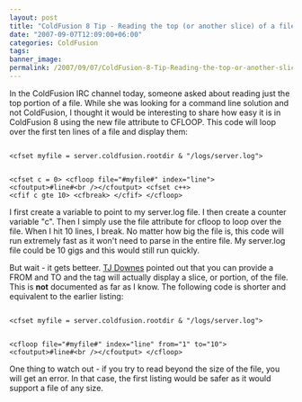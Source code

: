 ```yaml
---
layout: post
title: "ColdFusion 8 Tip - Reading the top (or another slice) of a file"
date: "2007-09-07T12:09:00+06:00"
categories: ColdFusion 
tags: 
banner_image: 
permalink: /2007/09/07/ColdFusion-8-Tip-Reading-the-top-or-another-slice-of-a-file
---
```


In the ColdFusion IRC channel today, someone asked about reading just the top portion of a file. While she was looking for a command line solution and not ColdFusion, I thought it would be interesting to share how easy it is in ColdFusion 8 using the new file attribute to CFLOOP. This code will loop over the first ten lines of a file and display them:

<code>
&lt;cfset myfile = server.coldfusion.rootdir & "/logs/server.log"&gt;

&lt;cfset c = 0&gt;
&lt;cfloop file="#myfile#" index="line"&gt;
	&lt;cfoutput&gt;#line#&lt;br /&gt;&lt;/cfoutput&gt;
	&lt;cfset c++&gt;
	&lt;cfif c gte 10&gt;
		&lt;cfbreak&gt;
	&lt;/cfif&gt;
&lt;/cfloop&gt;
</code>

I first create a variable to point to my server.log file. I then create a counter variable "c". Then I simply use the file attribute for cfloop to loop over the file. When I hit 10 lines, I break. No matter how big the file is, this code will run extremely fast as it won't need to parse in the entire file. My server.log file could be 10 gigs and this would still run quickly.

But wait - it gets betteer. <a href="http://www.phusor.com/">TJ Downes</a> pointed out that you can provide a FROM and TO and the tag will actually display a slice, or portion, of the file. This is <b>not</b> documented as far as I know. The following code is shorter and equivalent to the earlier listing:

<code>
&lt;cfset myfile = server.coldfusion.rootdir & "/logs/server.log"&gt;

&lt;cfloop file="#myfile#" index="line" from="1" to="10"&gt;
	&lt;cfoutput&gt;#line#&lt;br /&gt;&lt;/cfoutput&gt;
&lt;/cfloop&gt;
</code>

One thing to watch out - if you try to read beyond the size of the file, you will get an error. In that case, the first listing would be safer as it would support a file of any size.